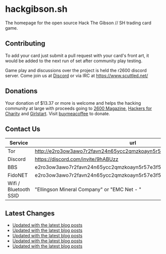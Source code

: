 # hackgibson.sh
The homepage for the open source Hack The Gibson // SH trading card game.


## Contributing

To add your card just submit a pull request with your card's front art, it would be added to the next run of set after community play testing.

Game play and discussions over the project is held the r2600 discord server. Come join us at [Discord](https://discord.com/invite/9hABUzz) or via IRC at https://www.scuttled.net/


## Donations

Your donation of $13.37 or more is welcome and helps the hacking community at large with proceeds going to [2600 Magazine](https://2600.com/), [Hackers for Charity](https://hackersforcharity.org) and [Girlstart](https://girlstart.org).  Visit [buymeacoffee](https://www.buymeacoffee.com/hackgibson.sh) to donate.


## Contact Us

Service | url
-|-
Tor | http://e2ro3ow3awo7r2favn24n65ycc2qmzkoayn5r57e3f56nvjwdcgg32ad.onion
Discord | https://discord.com/invite/9hABUzz
BBS | e2ro3ow3awo7r2favn24n65ycc2qmzkoayn5r57e3f56nvjwdcgg32ad.onion:23
FidoNET | e2ro3ow3awo7r2favn24n65ycc2qmzkoayn5r57e3f56nvjwdcgg32ad.onion:24554
Wifi / Bluetooth SSID | "Ellingson Mineral Company" or "EMC Net - <fidonet address>"

## Latest Changes
<!-- BLOG-POST-LIST:START -->
- [Updated with the latest blog posts](https://github.com/DFW2600/hackgibson.sh/commit/ac24cac164e251c5564e3b06285e84cb5a5e1887)
- [Updated with the latest blog posts](https://github.com/DFW2600/hackgibson.sh/commit/9dfbf1e15062f67e775e2f65c9333eb5cb04e5d1)
- [Updated with the latest blog posts](https://github.com/DFW2600/hackgibson.sh/commit/9170e92a08aa73f379beec4879e204d76ea60f64)
- [Updated with the latest blog posts](https://github.com/DFW2600/hackgibson.sh/commit/263cea885c288c215eb00ed12829db7958bcf771)
- [Updated with the latest blog posts](https://github.com/DFW2600/hackgibson.sh/commit/321058d032defd1b97634ed3f0aeef8c09193b7a)
<!-- BLOG-POST-LIST:END -->
